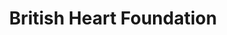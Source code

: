 ---
title: "British Heart Foundation"
url: /edinburgh/british-heart-foundation-nicolson-street/
shop: charity
---